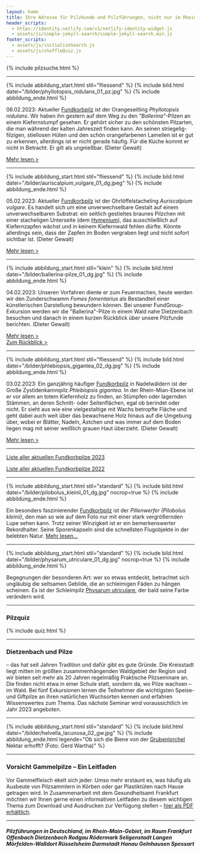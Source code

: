 ```yaml
---
layout: home
title: Ihre Adresse für Pilzkunde und Pilzführungen, nicht nur im Rhein-Main-Gebiet
header_scripts:
  - https://identity.netlify.com/v1/netlify-identity-widget.js
  - assets/js/simple-jekyll-search/simple-jekyll-search.min.js
footer_scripts:
  - assets/js/initializeSearch.js
  - assets/js/shuffleQuiz.js
---
```

{% include pilzsuche.html %}

- - -

{% include abbildung_start.html stil="fliessend" %}
{% include bild.html datei="/bilder/phyllotopsis_nidulans_01_pz.jpg" %}
{% include abbildung_ende.html %}

06.02.2023: Aktueller [Fundkorbpilz](AA "Glossar-") ist der Orangeseitling *Phyllotopsis nidulans*. Wir haben ihn gestern auf dem Weg zu den *"Ballerina"*-Pilzen an einem Kiefernstumpf gesehen. Er gehört sicher zu den schönsten Pilzarten, die man während der kalten Jahreszeit finden kann. An seinen striegelig-filzigen, stiellosen Hüten und den schön orangefarbenen Lamellen ist er gut zu erkennen, allerdings ist er nicht gerade häufig. Für die Küche kommt er nicht in Betracht. Er gilt als ungnießbar. (Dieter Gewalt)

[Mehr lesen >](de/pilze/phyllotopsis-nidulans-orangeseitling)

<div style="clear:  both"></div>

- - -

{% include abbildung_start.html stil="fliessend" %}
{% include bild.html datei="/bilder/auriscalpium_vulgare_01_dg.jpeg" %}
{% include abbildung_ende.html %}

05.02.2023: Aktueller [Fundkorbpilz](AA "Glossar-") ist der Ohrlöffelstacheling *Auriscalpium vulgare*. Es handelt sich um eine unverwechselbare Gestalt auf einem unverwechselbaren Substrat: ein seitlich gestieltes braunes Pilzchen mit einer stacheligen Unterseite (dem [Hymenium](Hymenium "Glossar")), das ausschließlich auf Kiefernzapfen wächst und in keinem Kiefernwald fehlen dürfte. Könnte allerdings sein, dass der Zapfen im Boden vergraben liegt und nicht sofort sichtbar ist. (Dieter Gewalt)

[Mehr lesen >](/pilze/auriscalpium-vulgare-ohrlöffelstacheling)

<div style="clear:  both"></div>

- - -

{% include abbildung_start.html stil="klein" %}
{% include bild.html datei="/bilder/ballerina-pilze_01_dg.jpg" %}
{% include abbildung_ende.html %}

04.02.2023:  Unseren Vorfahren diente er zum Feuermachen, heute werden wir den Zunderschwamm *Fomes fomentarius* als Bestandteil einer künstlerischen Darstellung bewundern können. Bei unserer FundGroup-Exkursion werden wir die "Ballerina"-Pilze in einem Wald nahe Dietzenbach besuchen und danach in einem kurzen Rückblick über unsere Pilzfunde berichten. (Dieter Gewalt)

[Mehr lesen >](/pilze/fomes-fomentarius-zunderschwamm)\
[Zum Rückblick >](/termine)

- - -

{% include abbildung_start.html stil="fliessend" %}
{% include bild.html datei="/bilder/phlebiopsis_gigantea_02_dg.jpg" %}
{% include abbildung_ende.html %}

03.02.2023: Ein ganzjährig häufiger [Fundkorbpilz](AA "Glossar-") in Nadelwäldern ist der Große Zystidenkammpilz *Phlebiopsis gigantea*. In der Rhein-Mian-Ebene ist er vor allem an totem Kiefernholz zu finden, an Stümpfen oder lagernden Stämmen, an deren Schnitt- oder Seitenflächen, egal ob berindet oder nicht. Er sieht aus wie eine vielgestaltige mit Wachs betropfte Fläche und geht dabei auch weit über das bewachsene Holz hinaus auf die Umgebung über, wobei er Blätter, Nadeln, Ästchen und was immer auf dem Boden liegen mag mit seiner weißlich grauen Haut überzieht. (Dieter Gewalt)

[Mehr lesen >](/pilze/phlebiopsis-gigantea-großer-zystidenkammpilz)

<div style="clear:  both"></div>

- - -

[Liste aller aktuellen Fundkorbpilze 2023](/artikel/liste-aller-aktuellen-fundkorbpilze-2023.html)

[Liste aller aktuellen Fundkorbpilze 2022](/artikel/liste-aller-aktuellen-fundkorbpilze-2022.html)

- - -

{% include abbildung_start.html stil="standard" %}
{% include bild.html datei="/bilder/pilobolus_kleinii_01_dg.jpg" nocrop=true %}
{% include abbildung_ende.html %}

Ein besonders faszinierender [Fundkorbpilz](AA "Glossar-") ist der *Pillenwerfer (Pilobolus kleinii)*, den man so wie auf dem Foto nur mit einer stark vergrößernden Lupe sehen kann. Trotz seiner Winzigkeit ist er ein bemerkenswerter Rekordhalter. Seine Sporenkapseln sind die schnellsten Flugobjekte in der belebten Natur. [Mehr lesen...](/pilze/pilobolus-kleinii-pillenwerfer)

- - -

{% include abbildung_start.html stil="standard" %}
{% include bild.html datei="/bilder/physarum_utriculare_01_dg.jpg" nocrop=true %}
{% include abbildung_ende.html %}

Begegnungen der besonderen Art: wer so etwas entdeckt, betrachtet sich ungläubig die seltsamen Gebilde, die an schleimigen Fäden zu hängen scheinen. Es ist der Schleimpilz [Physarum utriculare](/pilze/physarum-utriculare-fadenfruchtschleimpilz), der bald seine Farbe verändern wird.

- - -

### Pilzquiz

{% include quiz.html %}

- - -

### Dietzenbach und Pilze

– das hat seit Jahren Tradition und dafür gibt es gute Gründe. Die Kreisstadt liegt mitten im größten zusammenhängenden Waldgebiet der Region und wir bieten seit mehr als 20 Jahren regelmäßig Praktische Pilzseminare an. Die finden nicht etwa in einer Schule statt, sondern da, wo Pilze wachsen – im Wald. Bei fünf Exkursionen lernen die Teilnehmer die wichtigsten Speise- und Giftpilze an ihren natürlichen Wuchsorten kennen und erfahren Wissenswertes zum Thema. Das nächste Seminar wird voraussichtlich im Jahr 2023 angeboten.  

- - -

{% include abbildung_start.html stil="standard" %}
{% include bild.html datei="/bilder/helvella_lacunosa_02_gw.jpg" %}
{% include abbildung_ende.html legende="Ob sich die Biene von der <a href='/pilze/helvella-lacunosa-grubenlorchel'>Grubenlorchel</a> Nektar erhofft?  (Foto: Gerd Wartha)" %}

- - -

### Vorsicht Gammelpilze – Ein Leitfaden

Vor Gammelfleisch ekelt sich jeder. Umso mehr erstaunt es, was häufig als Ausbeute von Pilzsammlern in Körben oder gar Plastiktüten nach Hause getragen wird. In Zusammenarbeit mit dem Gesundheitsamt Frankfurt möchten wir Ihnen gerne einen informativen Leitfaden zu diesem wichtigen Thema zum Download und Ausdrucken zur Verfügung stellen – [hier als PDF erhältlich](/assets/docs/Fundkorb.de-Gammelpilze.pdf).

- - -

##### Pilzführungen in Deutschland, im Rhein-Main-Gebiet, im Raum Frankfurt Offenbach Dietzenbach Rodgau Rödermark Seligenstadt Langen Mörfelden-Walldort Rüsselsheim Darmstadt Hanau Gelnhausen Spessart